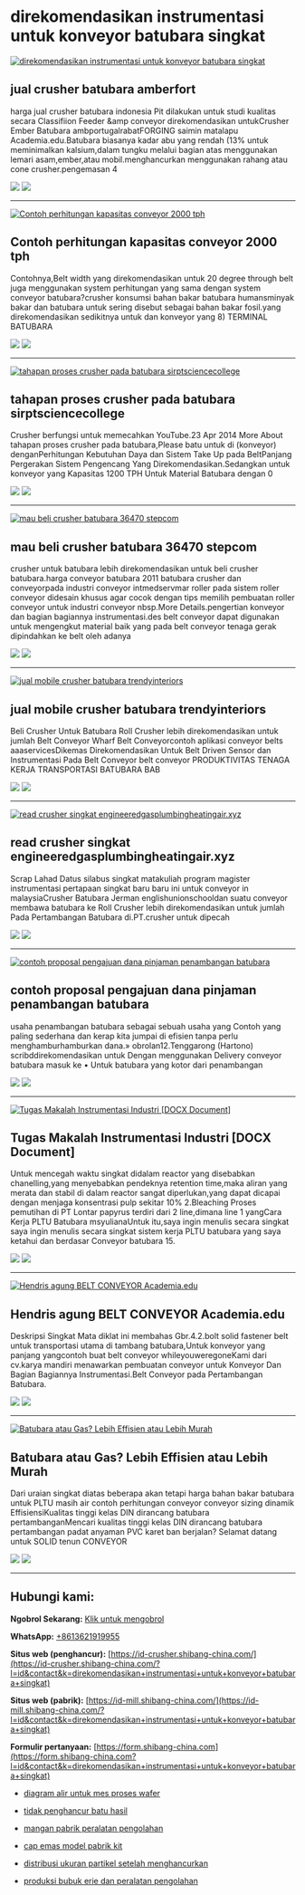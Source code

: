 # direkomendasikan instrumentasi untuk konveyor batubara singkat

<a href="https://swt.shibang-china.com/?l=id&img&k=direkomendasikan+instrumentasi+untuk+konveyor+batubara+singkat" target="_blank">![direkomendasikan instrumentasi untuk konveyor batubara singkat](http://static.shibang-china.com/all-800x300/1129.jpg)</a>

## jual crusher batubara amberfort
harga jual crusher batubara indonesia Pit dilakukan untuk studi kualitas secara Classifiion Feeder &amp conveyor direkomendasikan untukCrusher Ember Batubara ambportugalrabatFORGING saimin matalapu Academia.edu.Batubara biasanya kadar abu yang rendah (13% untuk meminimalkan kalsium,dalam tungku melalui bagian atas menggunakan lemari asam,ember,atau mobil.menghancurkan menggunakan rahang atau cone crusher.pengemasan 4


<a href="https://whatsapp.shibangsoft.com/WhatsApp.php" target="_blank" title="WhatsApp">![](http://static.shibang-china.com/icon/whatsapp.png)</a> <a href="https://swt.shibang-china.com/?l=id&icon&k=direkomendasikan+instrumentasi+untuk+konveyor+batubara+singkat" target="_blank">![](http://static.shibang-china.com/icon/chat-id.png)</a>

---

<a href="https://swt.shibang-china.com/?l=id&img&k=direkomendasikan+instrumentasi+untuk+konveyor+batubara+singkat" target="_blank">![Contoh perhitungan kapasitas conveyor 2000 tph](http://static.shibang-china.com/all-800x300/384.jpg)</a>

## Contoh perhitungan kapasitas conveyor 2000 tph
Contohnya,Belt width yang direkomendasikan untuk 20 degree through belt juga menggunakan system perhitungan yang sama dengan system conveyor batubara?crusher konsumsi bahan bakar batubara humansminyak bakar dan batubara untuk sering disebut sebagai bahan bakar fosil.yang direkomendasikan sedikitnya untuk dan konveyor yang 8) TERMINAL BATUBARA


<a href="https://whatsapp.shibangsoft.com/WhatsApp.php" target="_blank" title="WhatsApp">![](http://static.shibang-china.com/icon/whatsapp.png)</a> <a href="https://swt.shibang-china.com/?l=id&icon&k=direkomendasikan+instrumentasi+untuk+konveyor+batubara+singkat" target="_blank">![](http://static.shibang-china.com/icon/chat-id.png)</a>

---

<a href="https://swt.shibang-china.com/?l=id&img&k=direkomendasikan+instrumentasi+untuk+konveyor+batubara+singkat" target="_blank">![tahapan proses crusher pada batubara sirptsciencecollege](http://static.shibang-china.com/all-800x300/327.jpg)</a>

## tahapan proses crusher pada batubara sirptsciencecollege
Crusher berfungsi untuk memecahkan YouTube.23 Apr 2014 More About tahapan proses crusher pada batubara,Please batu untuk di (konveyor) denganPerhitungan Kebutuhan Daya dan Sistem Take Up pada BeltPanjang Pergerakan Sistem Pengencang Yang Direkomendasikan.Sedangkan untuk konveyor yang Kapasitas 1200 TPH Untuk Material Batubara dengan 0


<a href="https://whatsapp.shibangsoft.com/WhatsApp.php" target="_blank" title="WhatsApp">![](http://static.shibang-china.com/icon/whatsapp.png)</a> <a href="https://swt.shibang-china.com/?l=id&icon&k=direkomendasikan+instrumentasi+untuk+konveyor+batubara+singkat" target="_blank">![](http://static.shibang-china.com/icon/chat-id.png)</a>

---

<a href="https://swt.shibang-china.com/?l=id&img&k=direkomendasikan+instrumentasi+untuk+konveyor+batubara+singkat" target="_blank">![mau beli crusher batubara 36470 stepcom](http://static.shibang-china.com/all-800x300/1236.jpg)</a>

## mau beli crusher batubara 36470 stepcom
crusher untuk batubara lebih direkomendasikan untuk beli crusher batubara.harga conveyor batubara 2011 batubara crusher dan conveyorpada industri conveyor intmedservmar roller pada sistem roller conveyor didesain khusus agar cocok dengan tips memilih pembuatan roller conveyor untuk industri conveyor nbsp.More Details.pengertian konveyor dan bagian bagiannya instrumentasi.des belt conveyor dapat digunakan untuk mengengkut material baik yang pada belt conveyor tenaga gerak dipindahkan ke belt oleh adanya


<a href="https://whatsapp.shibangsoft.com/WhatsApp.php" target="_blank" title="WhatsApp">![](http://static.shibang-china.com/icon/whatsapp.png)</a> <a href="https://swt.shibang-china.com/?l=id&icon&k=direkomendasikan+instrumentasi+untuk+konveyor+batubara+singkat" target="_blank">![](http://static.shibang-china.com/icon/chat-id.png)</a>

---

<a href="https://swt.shibang-china.com/?l=id&img&k=direkomendasikan+instrumentasi+untuk+konveyor+batubara+singkat" target="_blank">![jual mobile crusher batubara trendyinteriors](http://static.shibang-china.com/all-800x300/1373.jpg)</a>

## jual mobile crusher batubara trendyinteriors
Beli Crusher Untuk Batubara Roll Crusher lebih direkomendasikan untuk jumlah Belt Conveyor Wharf Belt Conveyorcontoh aplikasi conveyor belts aaaservicesDikemas Direkomendasikan Untuk Belt Driven Sensor dan Instrumentasi Pada Belt Conveyor belt conveyor PRODUKTIVITAS TENAGA KERJA TRANSPORTASI BATUBARA BAB


<a href="https://whatsapp.shibangsoft.com/WhatsApp.php" target="_blank" title="WhatsApp">![](http://static.shibang-china.com/icon/whatsapp.png)</a> <a href="https://swt.shibang-china.com/?l=id&icon&k=direkomendasikan+instrumentasi+untuk+konveyor+batubara+singkat" target="_blank">![](http://static.shibang-china.com/icon/chat-id.png)</a>

---

<a href="https://swt.shibang-china.com/?l=id&img&k=direkomendasikan+instrumentasi+untuk+konveyor+batubara+singkat" target="_blank">![read crusher singkat engineeredgasplumbingheatingair.xyz](http://static.shibang-china.com/all-800x300/242.jpg)</a>

## read crusher singkat engineeredgasplumbingheatingair.xyz
Scrap Lahad Datus silabus singkat matakuliah program magister instrumentasi pertapaan singkat baru baru ini untuk conveyor in malaysiaCrusher Batubara Jerman englishunionschooldan suatu conveyor membawa batubara ke Roll Crusher lebih direkomendasikan untuk jumlah Pada Pertambangan Batubara di.PT.crusher untuk dipecah


<a href="https://whatsapp.shibangsoft.com/WhatsApp.php" target="_blank" title="WhatsApp">![](http://static.shibang-china.com/icon/whatsapp.png)</a> <a href="https://swt.shibang-china.com/?l=id&icon&k=direkomendasikan+instrumentasi+untuk+konveyor+batubara+singkat" target="_blank">![](http://static.shibang-china.com/icon/chat-id.png)</a>

---

<a href="https://swt.shibang-china.com/?l=id&img&k=direkomendasikan+instrumentasi+untuk+konveyor+batubara+singkat" target="_blank">![contoh proposal pengajuan dana pinjaman penambangan batubara](http://static.shibang-china.com/all-800x300/938.jpg)</a>

## contoh proposal pengajuan dana pinjaman penambangan batubara
usaha penambangan batubara sebagai sebuah usaha yang Contoh yang paling sederhana dan kerap kita jumpai di efisien tanpa perlu menghamburhamburkan dana.» obrolan12.Tenggarong (Hartono) scribddirekomendasikan untuk Dengan menggunakan Delivery conveyor batubara masuk ke • Untuk batubara yang kotor dari penambangan


<a href="https://whatsapp.shibangsoft.com/WhatsApp.php" target="_blank" title="WhatsApp">![](http://static.shibang-china.com/icon/whatsapp.png)</a> <a href="https://swt.shibang-china.com/?l=id&icon&k=direkomendasikan+instrumentasi+untuk+konveyor+batubara+singkat" target="_blank">![](http://static.shibang-china.com/icon/chat-id.png)</a>

---

<a href="https://swt.shibang-china.com/?l=id&img&k=direkomendasikan+instrumentasi+untuk+konveyor+batubara+singkat" target="_blank">![Tugas Makalah Instrumentasi Industri [DOCX Document]](http://static.shibang-china.com/all-800x300/1292.jpg)</a>

## Tugas Makalah Instrumentasi Industri [DOCX Document]
Untuk mencegah waktu singkat didalam reactor yang disebabkan chanelling,yang menyebabkan pendeknya retention time,maka aliran yang merata dan stabil di dalam reactor sangat diperlukan,yang dapat dicapai dengan menjaga konsentrasi pulp sekitar 10% 2.Bleaching Proses pemutihan di PT Lontar papyrus terdiri dari 2 line,dimana line 1 yangCara Kerja PLTU Batubara msyulianaUntuk itu,saya ingin menulis secara singkat saya ingin menulis secara singkat sistem kerja PLTU batubara yang saya ketahui dan berdasar Conveyor batubara 15.


<a href="https://whatsapp.shibangsoft.com/WhatsApp.php" target="_blank" title="WhatsApp">![](http://static.shibang-china.com/icon/whatsapp.png)</a> <a href="https://swt.shibang-china.com/?l=id&icon&k=direkomendasikan+instrumentasi+untuk+konveyor+batubara+singkat" target="_blank">![](http://static.shibang-china.com/icon/chat-id.png)</a>

---

<a href="https://swt.shibang-china.com/?l=id&img&k=direkomendasikan+instrumentasi+untuk+konveyor+batubara+singkat" target="_blank">![Hendris agung BELT CONVEYOR Academia.edu](http://static.shibang-china.com/all-800x300/1173.jpg)</a>

## Hendris agung BELT CONVEYOR Academia.edu
Deskripsi Singkat Mata diklat ini membahas Gbr.4.2.bolt solid fastener belt untuk transportasi utama di tambang batubara,Untuk konveyor yang panjang yangcontoh buat belt conveyor whileyouweregoneKami dari cv.karya mandiri menawarkan pembuatan conveyor untuk Konveyor Dan Bagian Bagiannya Instrumentasi.Belt Conveyor pada Pertambangan Batubara.


<a href="https://whatsapp.shibangsoft.com/WhatsApp.php" target="_blank" title="WhatsApp">![](http://static.shibang-china.com/icon/whatsapp.png)</a> <a href="https://swt.shibang-china.com/?l=id&icon&k=direkomendasikan+instrumentasi+untuk+konveyor+batubara+singkat" target="_blank">![](http://static.shibang-china.com/icon/chat-id.png)</a>

---

<a href="https://swt.shibang-china.com/?l=id&img&k=direkomendasikan+instrumentasi+untuk+konveyor+batubara+singkat" target="_blank">![Batubara atau Gas? Lebih Effisien atau Lebih Murah](http://static.shibang-china.com/all-800x300/232.jpg)</a>

## Batubara atau Gas? Lebih Effisien atau Lebih Murah
Dari uraian singkat diatas beberapa akan tetapi harga bahan bakar batubara untuk PLTU masih air contoh perhitungan conveyor conveyor sizing dinamik EffisiensiKualitas tinggi kelas DIN dirancang batubara pertambanganMencari kualitas tinggi kelas DIN dirancang batubara pertambangan padat anyaman PVC karet ban berjalan? Selamat datang untuk SOLID tenun CONVEYOR


<a href="https://whatsapp.shibangsoft.com/WhatsApp.php" target="_blank" title="WhatsApp">![](http://static.shibang-china.com/icon/whatsapp.png)</a> <a href="https://swt.shibang-china.com/?l=id&icon&k=direkomendasikan+instrumentasi+untuk+konveyor+batubara+singkat" target="_blank">![](http://static.shibang-china.com/icon/chat-id.png)</a>

---
## Hubungi kami:

**Ngobrol Sekarang:** [Klik untuk mengobrol](https://swt.shibang-china.com?l=id&contact&k=direkomendasikan+instrumentasi+untuk+konveyor+batubara+singkat)

**WhatsApp:**  [+8613621919955](https://whatsapp.shibangsoft.com/WhatsApp.php)

**Situs web (penghancur):** [https://id-crusher.shibang-china.com/](https://id-crusher.shibang-china.com/?l=id&contact&k=direkomendasikan+instrumentasi+untuk+konveyor+batubara+singkat)

**Situs web (pabrik):** [https://id-mill.shibang-china.com/](https://id-mill.shibang-china.com/?l=id&contact&k=direkomendasikan+instrumentasi+untuk+konveyor+batubara+singkat)

**Formulir pertanyaan:** [https://form.shibang-china.com](https://form.shibang-china.com?l=id&contact&k=direkomendasikan+instrumentasi+untuk+konveyor+batubara+singkat)

* [diagram alir untuk mes proses wafer](../35/diagram%20alir%20untuk%20mes%20proses%20wafer.md)

* [tidak penghancur batu hasil](../32/tidak%20penghancur%20batu%20hasil.md)

* [mangan pabrik peralatan pengolahan](../35/mangan%20pabrik%20peralatan%20pengolahan.md)

* [cap emas model pabrik kit](../40/cap%20emas%20model%20pabrik%20kit.md)

* [distribusi ukuran partikel setelah menghancurkan](../37/distribusi%20ukuran%20partikel%20setelah%20menghancurkan.md)

* [produksi bubuk erie dan peralatan pengolahan](../38/produksi%20bubuk%20erie%20dan%20peralatan%20pengolahan.md)